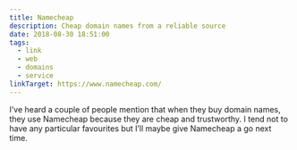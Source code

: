```yaml
---
title: Namecheap
description: Cheap domain names from a reliable source
date: 2018-08-30 18:51:00
tags: 
  - link
  - web
  - domains
  - service
linkTarget: https://www.namecheap.com/
---
```

I’ve heard a couple of people mention that when they buy domain names, they use Namecheap because they are cheap and trustworthy. I tend not to have any particular favourites but I’ll maybe give Namecheap a go next time.